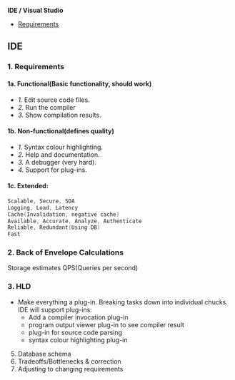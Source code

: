**IDE / Visual Studio**
- [Requirements](#r)

## IDE
<a name=r></a>
### 1. Requirements
#### 1a. Functional(Basic functionality, should work)
- _1._ Edit source code files.
- _2._ Run the compiler
- _3._ Show compilation results.
#### 1b. Non-functional(defines quality)
- _1._ Syntax colour highlighting.
- _2._ Help and documentation.
- _3._ A debugger (very hard).
- _4._ Support for plug-ins.
#### 1c. Extended:
```c
Scalable, Secure, SOA
Logging, Load, Latency
Cache(Invalidation, negative cache)
Available, Accurate, Analyze, Authenticate
Reliable, Redundant(Using DB)
Fast
```

### 2. Back of Envelope Calculations
Storage estimates
QPS(Queries per second)

### 3. HLD
- Make everything a plug-in. Breaking tasks down into individual chucks. IDE will support plug-ins:
  - Add a compiler invocation plug-in
  - program output viewer plug-in to see compiler result
  - plug-in for source code parsing
  - syntax colour highlighting plug-in

5. Database schema
6. Tradeoffs/Bottlenecks & correction
7. Adjusting to changing requirements
